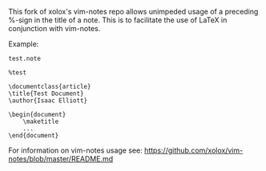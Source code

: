 This fork of xolox's vim-notes repo allows unimpeded usage of a preceding
%-sign in the title of a note. This is to facilitate the use of LaTeX in
conjunction with vim-notes.

Example:

`test.note`

```TeX
%test

\documentclass{article}
\title{Test Document}
\author{Isaac Elliott}

\begin{document}
    \maketitle
    ...
\end{document}

```

For information on vim-notes usage see: https://github.com/xolox/vim-notes/blob/master/README.md
